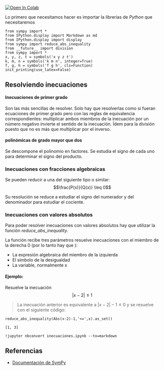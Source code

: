 
<a href="https://colab.research.google.com/github/crdguez/aprendiendo_sympy/blob/master/inecuaciones.ipynb" target="_parent"><img src="https://colab.research.google.com/assets/colab-badge.svg" alt="Open In Colab"/></a>

Lo primero que necesitamos hacer es importar la librerias de *Python* que necesitaremos


```
from sympy import *
from IPython.display import Markdown as md
from IPython.display import display
from sympy import reduce_abs_inequality
from __future__ import division
from sympy import *
x, y, z, t = symbols('x y z t')
k, m, n = symbols('k m n', integer=True)
f, g, h = symbols('f g h', cls=Function)
init_printing(use_latex=False)
```

## Resolviendo inecuaciones

#### Inecuaciones de primer grado

Son las más sencillas de resolver. Solo hay que resolverlas como si fueran ecuaciones de primer grado pero con las reglas de equivalencia correspondientes: multiplicar ambos miembros de la inecuación por un número negativo invierte el sentido de la inecuación. Ídem para la división puesto que no es más que multiplicar por el inverso.

#### polinómicas de grado mayor que dos

Se descompone el polinomio en factores. Se estudia el signo de cada uno para determinar el signo del producto.

### Inecuaciones con fracciones algebraicas

Se pueden reducir a una del siguiente tipo o similar:
$$\frac{P(x)}{Q(x)} \leq 0$$

Su resolución se reduce a estudiar el signo del numerador y del denominador para estudiar el cociente.




### Inecuaciones con  valores absolutos
Para poder resolver inecuaciones con valores absolutos hay que utilizar la función *reduce_abs_inequality*.

La función recibe tres parámetros resuelve inecuaciones con el miembro de la derecha 0 (por lo tanto hay que ):


*   La expresión algebraica del miembro de la izquierda
*   El símbolo de la desigualdad
*   La variable, normalmente x





#### Ejemplo:

Resuelve la inecuación $$\lvert x-2 \rvert \leq 1 $$



> La inecuación anterior es equivalente a $\lvert x-2 \rvert -1 \leq 0$  y se resuelve con el siguiente código:




```
reduce_abs_inequality(Abs(x-2)-1,'<=',x).as_set()
```




    [1, 3]




```
!jupyter nbconvert inecuaciones.ipynb --to=markdown
```

## Referencias


 *   [Documentación de SymPy](https://docs.sympy.org/latest/index.html#)